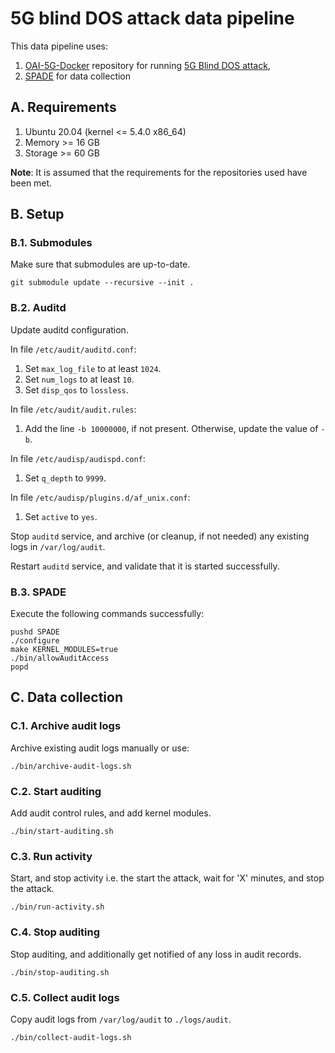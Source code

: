 # 5G blind DOS attack data pipeline

This data pipeline uses:

1. [OAI-5G-Docker](https://github.com/5GSEC/OAI-5G-Docker) repository for running [5G Blind DOS attack](https://www.ieee-security.org/TC/SP2019/SP19-Slides-pdfs/Hongil_Kim_13_-_Touching_the_Untouchables.pdf),
2. [SPADE](https://github.com/ashish-gehani/spade) for data collection

## A. Requirements

1. Ubuntu 20.04 (kernel <= 5.4.0 x86_64)
2. Memory >= 16 GB
3. Storage >= 60 GB

**Note**: It is assumed that the requirements for the repositories used have been met.

## B. Setup

### B.1. Submodules

Make sure that submodules are up-to-date.
```
git submodule update --recursive --init .
```

### B.2. Auditd

Update auditd configuration.

In file `/etc/audit/auditd.conf`:

1. Set `max_log_file` to at least `1024`.
2. Set `num_logs` to at least `10`.
3. Set `disp_qos` to `lossless`.

In file `/etc/audit/audit.rules`:

1. Add the line `-b 10000000`, if not present. Otherwise, update the value of `-b`.

In file `/etc/audisp/audispd.conf`:

1. Set `q_depth` to `9999`.

In file `/etc/audisp/plugins.d/af_unix.conf`:

1. Set `active` to `yes`.

Stop `auditd` service, and archive (or cleanup, if not needed) any existing logs in `/var/log/audit`.

Restart `auditd` service, and validate that it is started successfully.

### B.3. SPADE

Execute the following commands successfully:

```
pushd SPADE
./configure
make KERNEL_MODULES=true
./bin/allowAuditAccess
popd
```

## C. Data collection

### C.1. Archive audit logs

Archive existing audit logs manually or use:

```
./bin/archive-audit-logs.sh
```

### C.2. Start auditing

Add audit control rules, and add kernel modules.

```
./bin/start-auditing.sh
```

### C.3. Run activity

Start, and stop activity i.e. the start the attack, wait for 'X' minutes, and stop the attack.

```
./bin/run-activity.sh
```

### C.4. Stop auditing

Stop auditing, and additionally get notified of any loss in audit records.

```
./bin/stop-auditing.sh
```

### C.5. Collect audit logs

Copy audit logs from `/var/log/audit` to `./logs/audit`.

```
./bin/collect-audit-logs.sh
```
